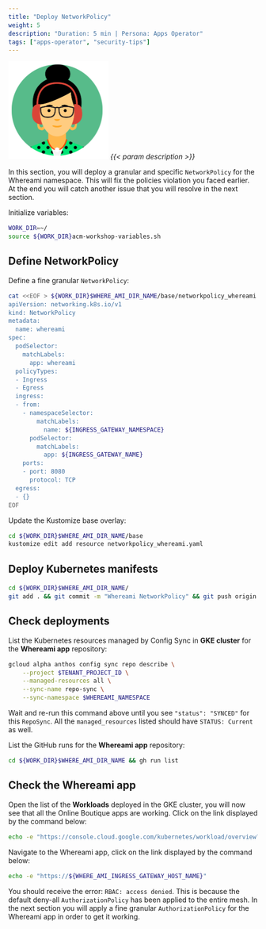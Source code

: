```yaml
---
title: "Deploy NetworkPolicy"
weight: 5
description: "Duration: 5 min | Persona: Apps Operator"
tags: ["apps-operator", "security-tips"]
---
```

![Apps Operator](/images/apps-operator.png)
_{{< param description >}}_

In this section, you will deploy a granular and specific `NetworkPolicy` for the Whereami namespace. This will fix the policies violation you faced earlier. At the end you will catch another issue that you will resolve in the next section.

Initialize variables:
```Bash
WORK_DIR=~/
source ${WORK_DIR}acm-workshop-variables.sh
```

## Define NetworkPolicy

Define a fine granular `NetworkPolicy`:
```Bash
cat <<EOF > ${WORK_DIR}$WHERE_AMI_DIR_NAME/base/networkpolicy_whereami.yaml
apiVersion: networking.k8s.io/v1
kind: NetworkPolicy
metadata:
  name: whereami
spec:
  podSelector:
    matchLabels:
      app: whereami
  policyTypes:
  - Ingress
  - Egress
  ingress:
  - from:
    - namespaceSelector:
        matchLabels:
          name: ${INGRESS_GATEWAY_NAMESPACE}
      podSelector:
        matchLabels:
          app: ${INGRESS_GATEWAY_NAME}
    ports:
    - port: 8080
      protocol: TCP
  egress:
  - {}
EOF
```

Update the Kustomize base overlay:
```Bash
cd ${WORK_DIR}$WHERE_AMI_DIR_NAME/base
kustomize edit add resource networkpolicy_whereami.yaml
```

## Deploy Kubernetes manifests

```Bash
cd ${WORK_DIR}$WHERE_AMI_DIR_NAME/
git add . && git commit -m "Whereami NetworkPolicy" && git push origin main
```

## Check deployments

List the Kubernetes resources managed by Config Sync in **GKE cluster** for the **Whereami app** repository:
```Bash
gcloud alpha anthos config sync repo describe \
    --project $TENANT_PROJECT_ID \
    --managed-resources all \
    --sync-name repo-sync \
    --sync-namespace $WHEREAMI_NAMESPACE
```
Wait and re-run this command above until you see `"status": "SYNCED"` for this `RepoSync`. All the `managed_resources` listed should have `STATUS: Current` as well.

List the GitHub runs for the **Whereami app** repository:
```Bash
cd ${WORK_DIR}$WHERE_AMI_DIR_NAME && gh run list
```

## Check the Whereami app

Open the list of the **Workloads** deployed in the GKE cluster, you will now see that all the Online Boutique apps are working. Click on the link displayed by the command below:
```Bash
echo -e "https://console.cloud.google.com/kubernetes/workload/overview?project=${TENANT_PROJECT_ID}"
```

Navigate to the Whereami app, click on the link displayed by the command below:
```Bash
echo -e "https://${WHERE_AMI_INGRESS_GATEWAY_HOST_NAME}"
```

You should receive the error: `RBAC: access denied`. This is because the default deny-all `AuthorizationPolicy` has been applied to the entire mesh. In the next section you will apply a fine granular `AuthorizationPolicy` for the Whereami app in order to get it working.